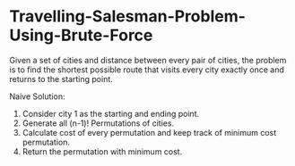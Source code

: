# Travelling-Salesman-Problem-Using-Brute-Force
Given a set of cities and distance between every pair of cities, the problem is to find the shortest possible route that visits every city exactly once and returns to the starting point.

Naive Solution:
1) Consider city 1 as the starting and ending point.
2) Generate all (n-1)! Permutations of cities.
3) Calculate cost of every permutation and keep track of minimum cost permutation.
4) Return the permutation with minimum cost.

